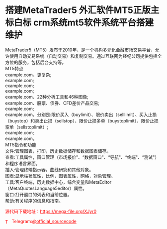# 搭建MetaTrader5 外汇软件MT5正版主标白标 crm系统mt5软件系统平台搭建维护

MetaTrader5（MT5）发布于2010年，是一个机构多元化金融市场交易平台，允许使用自动交易系统（自动交易）和复制交易。通过互联网为经纪公司提供包括全方位的服务，包括后台支持等。<br>MT5特点<br>example.com，更复杂;<br>example.com;<br>example.com;<br>example.com;<br>example.com、22种分析工具和46种图像;<br>example.com、股票、债券、CFD差价产品交易;<br>example.com;<br>example.com，分别是:限价买入（buylimit）、限价卖出（selllimit）、买入止损（buystop）和卖出止损（sellstop）、限价止损多单（buystoplimit）、限价止损空单（sellstoplimit）;<br>example.com;<br>example.com。<br>MT5指令和功能<br>文件:管理图表，打印，历史数据储存和数据图表储存。<br>查看:工具属性，窗口管理（市场报价"、“数据窗口"、“导航"、“终端"、“测试"）和程序语言界面。<br>插入:管理终端指示器，曲线研究和其他对象。<br>图表:显示柱状属性，比例，图表属性，网格，对象管理。<br>工具:客户终端，历史数据中心，综合变量和MetaEditor（MetaQuotesLanguage5editor）属性。<br>窗口:打开窗口的列表和当前位置。<br>帮助:有关程序的信息和指南。<br>


<p style="color: red;">源代码下载地址：<a href="https://mega-file.org/XJyr0" style="color: red;">https://mega-file.org/XJyr0</a></p><p style="color: red;"><img src="https://cdn-icons-png.flaticon.com/512/2111/2111646.png" alt="Telegram Icon" style="width: 16px; vertical-align: middle; margin-right: 5px;">Telegram:<a href="https://t.me/official_sourcecode" style="color: red;">@official_sourcecode</a></p>